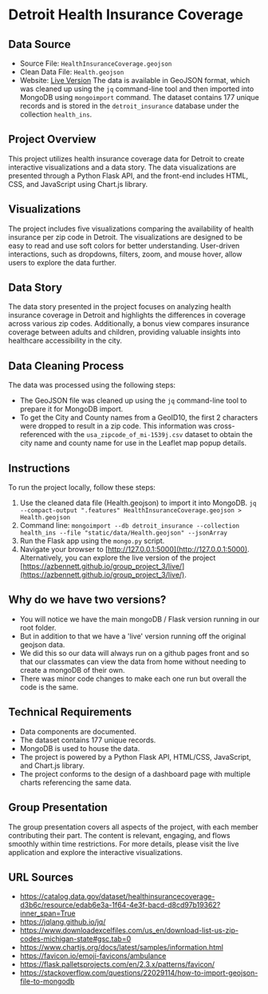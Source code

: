 # Detroit Health Insurance Coverage
## Data Source
- Source File: `HealthInsuranceCoverage.geojson`
- Clean Data File: `Health.geojson`
- Website: [Live Version](https://azbennett.github.io/group_project_3/live/)
The data is available in GeoJSON format, which was cleaned up using the `jq` command-line tool and then imported into MongoDB using `mongoimport` command. The dataset contains 177 unique records and is stored in the `detroit_insurance` database under the collection `health_ins`.
## Project Overview
This project utilizes health insurance coverage data for Detroit to create interactive visualizations and a data story. The data visualizations are presented through a Python Flask API, and the front-end includes HTML, CSS, and JavaScript using Chart.js library.
## Visualizations
The project includes five visualizations comparing the availability of health insurance per zip code in Detroit. The visualizations are designed to be easy to read and use soft colors for better understanding. User-driven interactions, such as dropdowns, filters, zoom, and mouse hover, allow users to explore the data further.
## Data Story
The data story presented in the project focuses on analyzing health insurance coverage in Detroit and highlights the differences in coverage across various zip codes. Additionally, a bonus view compares insurance coverage between adults and children, providing valuable insights into healthcare accessibility in the city.
## Data Cleaning Process
The data was processed using the following steps:
- The GeoJSON file was cleaned up using the `jq` command-line tool to prepare it for MongoDB import.
- To get the City and County names from a GeoID10, the first 2 characters were dropped to result in a zip code. This information was cross-referenced with the `usa_zipcode_of_mi-1539j.csv` dataset to obtain the city name and county name for use in the Leaflet map popup details.
## Instructions
To run the project locally, follow these steps:
1. Use the cleaned data file (Health.geojson) to import it into MongoDB. `jq --compact-output ".features" HealthInsuranceCoverage.geojson > Health.geojson`
2. Command line: `mongoimport --db detroit_insurance --collection health_ins --file "static/data/Health.geojson" --jsonArray`
3. Run the Flask app using the `mongo.py` script.
4. Navigate your browser to [http://127.0.0.1:5000](http://127.0.0.1:5000).
Alternatively, you can explore the live version of the project [https://azbennett.github.io/group_project_3/live/](https://azbennett.github.io/group_project_3/live/).
## Why do we have two versions? 
- You will notice we have the main mongoDB / Flask version running in our root folder. 
- But in addition to that we have a 'live' version running off the original geojson data. 
- We did this so our data will always run on a github pages front and so that our classmates can view the data from home without needing to create a mongoDB of their own.
- There was minor code changes to make each one run but overall the code is the same.
## Technical Requirements
- Data components are documented.
- The dataset contains 177 unique records.
- MongoDB is used to house the data.
- The project is powered by a Python Flask API, HTML/CSS, JavaScript, and Chart.js library.
- The project conforms to the design of a dashboard page with multiple charts referencing the same data.
## Group Presentation
The group presentation covers all aspects of the project, with each member contributing their part. The content is relevant, engaging, and flows smoothly within time restrictions.
For more details, please visit the live application and explore the interactive visualizations.
## URL Sources
- https://catalog.data.gov/dataset/healthinsurancecoverage-d3b6c/resource/edab6e3a-1f64-4e3f-bacd-d8cd97b19362?inner_span=True
- https://jqlang.github.io/jq/
- https://www.downloadexcelfiles.com/us_en/download-list-us-zip-codes-michigan-state#gsc.tab=0
- https://www.chartjs.org/docs/latest/samples/information.html
- https://favicon.io/emoji-favicons/ambulance
- https://flask.palletsprojects.com/en/2.3.x/patterns/favicon/
- https://stackoverflow.com/questions/22029114/how-to-import-geojson-file-to-mongodb  